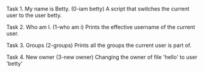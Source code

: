 Task 1. My name is Betty. (0-iam betty)
A script that switches the current user to the user betty.

Task 2. Who am I. (1-who am i)
Prints the effective username of the current user.

Task 3. Groups (2-groups)
Prints all the groups the current user is part of.

Task 4. New owner (3-new owner)
Changing the owner of file 'hello' to user 'betty'  

